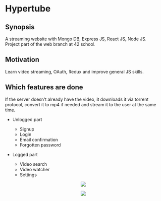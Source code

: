 # Hypertube

## Synopsis

A streaming website with Mongo DB, Express JS, React JS, Node JS. Project part of the web branch at 42 school.

## Motivation

Learn video streaming, OAuth, Redux and improve general JS skills.

## Which features are done

If the server doesn't already have the video, it downloads it via torrent protocol, convert it to mp4 if needed and stream it to the user at the same time.

* Unlogged part
  * Signup
  * Login
  * Email confirmation
  * Forgotten password

* Logged part
  * Video search
  * Video watcher
  * Settings


<p align="center"><img src="https://user-images.githubusercontent.com/18701290/31879954-52de522e-b7df-11e7-893d-1bb58467b690.png"></p>
<p align="center"><img src="https://user-images.githubusercontent.com/18701290/31880033-9a7abcd0-b7df-11e7-9989-0f28508c0ccc.png"></p>
